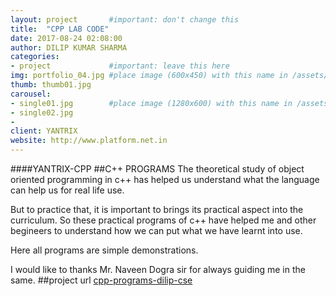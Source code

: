 ```yaml
---
layout: project       #important: don't change this
title:  "CPP LAB CODE"
date: 2017-08-24 02:08:00
author: DILIP KUMAR SHARMA
categories:
- project             #important: leave this here
img: portfolio_04.jpg #place image (600x450) with this name in /assets/img/project/
thumb: thumb01.jpg
carousel:
- single01.jpg        #place image (1280x600) with this name in /assets/img/project/carousel/
- single02.jpg  
- 
client: YANTRIX
website: http://www.platform.net.in
---
```

####YANTRIX-CPP
##C++ PROGRAMS
The theoretical study of object oriented programming in c++ has helped us understand what the language can help us for real life use.

But to practice that, it is important to brings its practical aspect into the curriculum. So these practical programs of c++ have helped me and other begineers to understand how we can put what we have learnt into use.

Here all programs are simple demonstrations.

I would like to thanks Mr. Naveen Dogra sir for always guiding me in the same.
##project url
[cpp-programs-dilip-cse](https://github.com/PUSSGRC/cpp-programs-dilip-cse/tree/Assignment)
